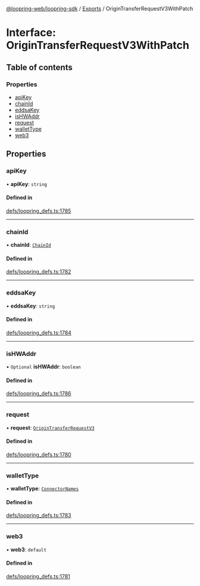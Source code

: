[@loopring-web/loopring-sdk](../README.md) / [Exports](../modules.md) / OriginTransferRequestV3WithPatch

# Interface: OriginTransferRequestV3WithPatch

## Table of contents

### Properties

- [apiKey](OriginTransferRequestV3WithPatch.md#apikey)
- [chainId](OriginTransferRequestV3WithPatch.md#chainid)
- [eddsaKey](OriginTransferRequestV3WithPatch.md#eddsakey)
- [isHWAddr](OriginTransferRequestV3WithPatch.md#ishwaddr)
- [request](OriginTransferRequestV3WithPatch.md#request)
- [walletType](OriginTransferRequestV3WithPatch.md#wallettype)
- [web3](OriginTransferRequestV3WithPatch.md#web3)

## Properties

### apiKey

• **apiKey**: `string`

#### Defined in

[defs/loopring_defs.ts:1785](https://github.com/Loopring/loopring_sdk/blob/ea87b1c/src/defs/loopring_defs.ts#L1785)

___

### chainId

• **chainId**: [`ChainId`](../enums/ChainId.md)

#### Defined in

[defs/loopring_defs.ts:1782](https://github.com/Loopring/loopring_sdk/blob/ea87b1c/src/defs/loopring_defs.ts#L1782)

___

### eddsaKey

• **eddsaKey**: `string`

#### Defined in

[defs/loopring_defs.ts:1784](https://github.com/Loopring/loopring_sdk/blob/ea87b1c/src/defs/loopring_defs.ts#L1784)

___

### isHWAddr

• `Optional` **isHWAddr**: `boolean`

#### Defined in

[defs/loopring_defs.ts:1786](https://github.com/Loopring/loopring_sdk/blob/ea87b1c/src/defs/loopring_defs.ts#L1786)

___

### request

• **request**: [`OriginTransferRequestV3`](OriginTransferRequestV3.md)

#### Defined in

[defs/loopring_defs.ts:1780](https://github.com/Loopring/loopring_sdk/blob/ea87b1c/src/defs/loopring_defs.ts#L1780)

___

### walletType

• **walletType**: [`ConnectorNames`](../enums/ConnectorNames.md)

#### Defined in

[defs/loopring_defs.ts:1783](https://github.com/Loopring/loopring_sdk/blob/ea87b1c/src/defs/loopring_defs.ts#L1783)

___

### web3

• **web3**: `default`

#### Defined in

[defs/loopring_defs.ts:1781](https://github.com/Loopring/loopring_sdk/blob/ea87b1c/src/defs/loopring_defs.ts#L1781)
